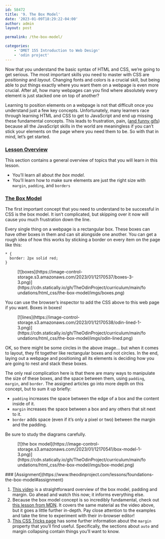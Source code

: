 ```yaml
---
id: 58472
title: '9. The Box Model'
date: '2023-01-09T18:29:22-04:00'
author: admin
layout: post

permalink: /the-box-model/

categories:
    - 'DMET 155 Introduction to Web Design'
    - 'odin project'
---
```


Now that you understand the basic syntax of HTML and CSS, we’re going to get serious. The most important skills you need to master with CSS are *positioning* and *layout*. Changing fonts and colors is a crucial skill, but being able to put things exactly where you want them on a webpage is even more crucial. After all, how many webpages can you find where absolutely every element is just stacked one on top of another?

Learning to position elements on a webpage is not that difficult once you understand just a few key concepts. Unfortunately, many learners race through learning HTML and CSS to get to JavaScript and end up missing these fundamental concepts. This leads to frustration, pain, ([and funny gifs](https://giphy.com/gifs/css-13FrpeVH09Zrb2)) because all the JavaScript skills in the world are meaningless if you can’t stick your elements on the page where you need them to be. So with that in mind, let’s get started.

### [Lesson Overview](https://www.theodinproject.com/lessons/foundations-the-box-model#lesson-overview)

This section contains a general overview of topics that you will learn in this lesson.

- You’ll learn all about *the box model*.
- You’ll learn how to make sure elements are just the right size with `margin`, `padding`, and `borders`

### [The Box Model](https://www.theodinproject.com/lessons/foundations-the-box-model#the-box-model)

The first important concept that you need to understand to be successful in CSS is the box model. It isn’t complicated, but skipping over it now will cause you much frustration down the line.

Every single thing on a webpage is a rectangular box. These boxes can have other boxes in them and can sit alongside one another. You can get a rough idea of how this works by sticking a border on every item on the page like this:

```
* {
  border: 2px solid red;
}

```

<figure class="wp-block-image">[![boxes](https://image-control-storage.s3.amazonaws.com/2023/01/12170537/boxes-3-3.png)](https://cdn.statically.io/gh/TheOdinProject/curriculum/main/foundations/html_css/the-box-model/imgs/boxes.png)</figure>You can use the browser’s inspector to add the CSS above to this web page if you want. Boxes in boxes!

<figure class="wp-block-image">[![lines](https://image-control-storage.s3.amazonaws.com/2023/01/12170538/odin-lined-1-3.png)](https://cdn.statically.io/gh/TheOdinProject/curriculum/main/foundations/html_css/the-box-model/imgs/odin-lined.png)</figure>OK, so there might be some circles in the above image… but when it comes to layout, they fit together like rectangular boxes and not circles. In the end, laying out a webpage and positioning all its elements is deciding how you are going to nest and stack these boxes.

The only real complication here is that there are many ways to manipulate the size of these boxes, and the space between them, using `padding`, `margin`, and `border`. The assigned articles go into more depth on this concept, but to sum it up briefly:

- `padding` increases the space between the edge of a box and the content inside of it.
- `margin` increases the space between a box and any others that sit next to it.
- `border` adds space (even if it’s only a pixel or two) between the margin and the padding.

Be sure to study the diagrams carefully.

<figure class="wp-block-image">[![the box model](https://image-control-storage.s3.amazonaws.com/2023/01/12170541/box-model-1-3.png)](https://cdn.statically.io/gh/TheOdinProject/curriculum/main/foundations/html_css/the-box-model/imgs/box-model.png)</figure>### [Assignment](https://www.theodinproject.com/lessons/foundations-the-box-model#assignment)

1. [This video](https://www.youtube.com/watch?v=rIO5326FgPE) is a straightforward overview of the box model, padding and margin. Go ahead and watch this now; it informs everything else.
2. Because the box model concept is so incredibly fundamental, check out [this lesson from MDN](https://developer.mozilla.org/en-US/docs/Learn/CSS/Building_blocks/The_box_model). It covers the same material as the video above, but it goes a little further in-depth. Pay close attention to the examples and take the time to experiment with their in-browser editor!
3. [This CSS Tricks page](https://css-tricks.com/almanac/properties/m/margin/) has some further information about the `margin` property that you’ll find useful. Specifically, the sections about `auto` and margin collapsing contain things you’ll want to know.